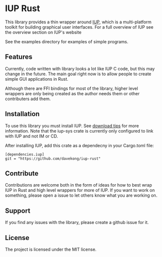 IUP Rust
========

This library provides a thin wrapper around [IUP][1], which is a multi-platform
toolkit for building graphical user interfaces. For a full overview of IUP see
the overview section on IUP's website

[1]: http://www.tecgraf.puc-rio.br/iup/

See the examples directory for examples of simple programs.

Features
--------

Currently, code written with library looks a lot like IUP C code, but this may
change in the future. The main goal right now is to allow people to create
simple GUI applications in Rust.

Although there are FFI bindings for most of the library, higher level wrappers
are only being created as the author needs them or other contributers add them.

Installation
------------

To use this library you must install IUP. See [download tips][2] for more
information. Note that the iup-sys crate is currently only configured to link
with IUP and not IM or CD.

[2]: http://www.tecgraf.puc-rio.br/iup/en/download_tips.html

After installing IUP, add this crate as a dependecny in your Cargo.toml file:
```
[dependencies.iup]
git = "https://github.com/davekong/iup-rust" 
```

Contribute
----------

Contributions are welcome both in the form of ideas for how to best wrap IUP in
Rust and high level wrappers for more of IUP. If you want to work on something,
please open a issue to let others know what you are working on.

Support
-------

If you find any issues with the library, please create a github issue for it.

License
-------

The project is licensed under the MIT license.
